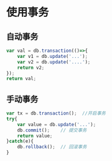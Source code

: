 # 使用事务

## 自动事务
```javascript
var val = db.transaction(()=>{
    var v1 = db.update('...');
    var v2 = db.update('....');
    return v2;
});
return val;
```
## 手动事务
```js
var tx = db.transaction();  //开启事务
try{
    var value = db.update('...');
    db.commit();    // 提交事务
    return value;
}catch(e){
    db.rollback();  // 回滚事务
}
```